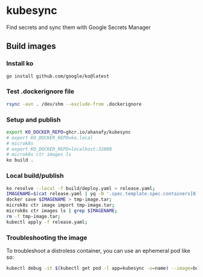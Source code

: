 # kubesync

Find secrets and sync them with Google Secrets Manager

## Build images

### Install ko

```sh
go install github.com/google/ko@latest
```

### Test .dockerignore file

```sh
rsync -avn . /dev/shm --exclude-from .dockerignore
```

### Setup and publish

```sh
export KO_DOCKER_REPO=ghcr.io/ahanafy/kubesync
# export KO_DOCKER_REPO=ko.local
# microk8s
# export KO_DOCKER_REPO=localhost:32000
# microk8s ctr images ls
ko build .
```

### Local build/publish

```sh
ko resolve --local -f build/deploy.yaml > release.yaml;
IMAGENAME=$(cat release.yaml | yq -N '.spec.template.spec.containers[0] | with_entries( select( .value != null ) ) .image');
docker save $IMAGENAME > tmp-image.tar;
microk8s ctr image import tmp-image.tar;
microk8s ctr images ls | grep $IMAGENAME;
rm -f tmp-image.tar;
kubectl apply -f release.yaml;
```

### Troubleshooting the image

To troubleshoot a distroless container, you can use an ephemeral pod like so:

```sh
kubectl debug -it $(kubectl get pod -l app=kubesync -o=name) --image=busybox
```